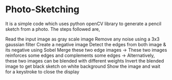 # Photo-Sketching
It is a simple code which uses python openCV library to generate a pencil sketch from a photo. The steps followed are,

Read the input image as gray scale image
Remove any noise using a 3x3 gaussian filter
Create a negative image
Detect the edges from both image & its negative using Sobel
Merge these two edge images -> These two images reinforces some edges and complements some edges -> Alternatively, these two images can be blended with different weights
Invert the blended image to get black sketch on white background
Show the image and wait for a keystroke to close the display
